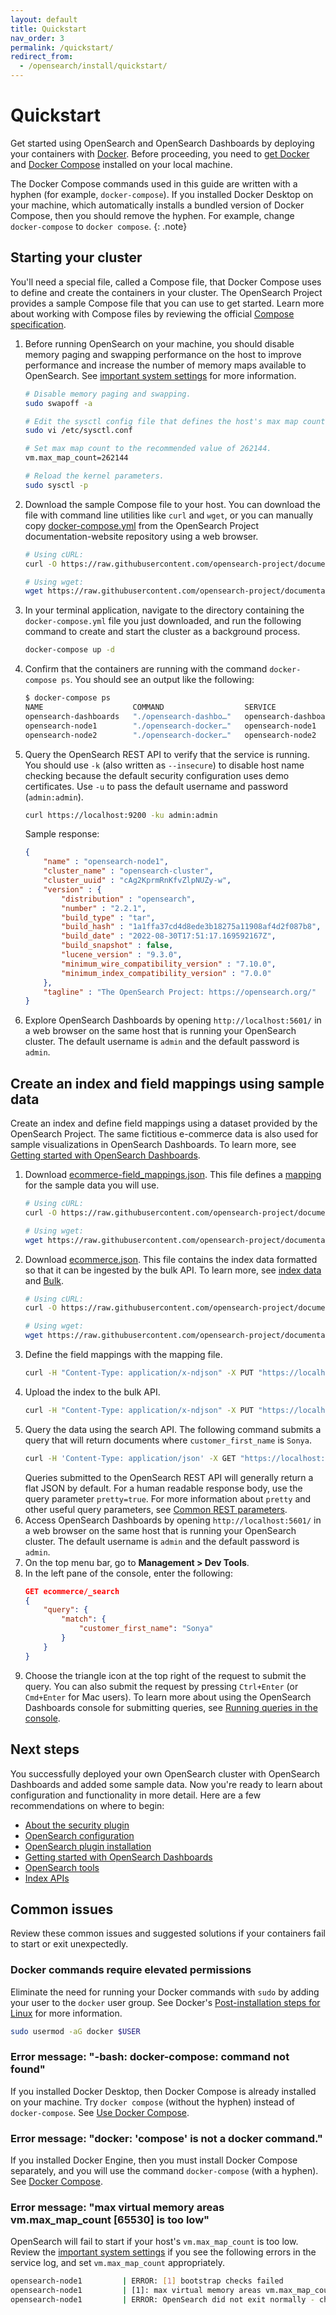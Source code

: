 ```yaml
---
layout: default
title: Quickstart
nav_order: 3
permalink: /quickstart/
redirect_from: 
  - /opensearch/install/quickstart/
---
```


# Quickstart

Get started using OpenSearch and OpenSearch Dashboards by deploying your containers with [Docker](https://www.docker.com/). Before proceeding, you need to [get Docker](https://docs.docker.com/get-docker/) and [Docker Compose](https://github.com/docker/compose) installed on your local machine. 

The Docker Compose commands used in this guide are written with a hyphen (for example, `docker-compose`). If you installed Docker Desktop on your machine, which automatically installs a bundled version of Docker Compose, then you should remove the hyphen. For example, change `docker-compose` to `docker compose`.
{: .note}

## Starting your cluster

You'll need a special file, called a Compose file, that Docker Compose uses to define and create the containers in your cluster. The OpenSearch Project provides a sample Compose file that you can use to get started. Learn more about working with Compose files by reviewing the official [Compose specification](https://docs.docker.com/compose/compose-file/).

1. Before running OpenSearch on your machine, you should disable memory paging and swapping performance on the host to improve performance and increase the number of memory maps available to OpenSearch. See [important system settings]({{site.url}}{{site.baseurl}}/opensearch/install/important-settings/) for more information.
    ```bash
    # Disable memory paging and swapping.
    sudo swapoff -a

    # Edit the sysctl config file that defines the host's max map count.
    sudo vi /etc/sysctl.conf

    # Set max map count to the recommended value of 262144.
    vm.max_map_count=262144

    # Reload the kernel parameters.
    sudo sysctl -p
    ```  
1. Download the sample Compose file to your host. You can download the file with command line utilities like `curl` and `wget`, or you can manually copy [docker-compose.yml](https://github.com/opensearch-project/documentation-website/blob/{{site.opensearch_major_minor_version}}/assets/examples/docker-compose.yml) from the OpenSearch Project documentation-website repository using a web browser.
    ```bash
    # Using cURL:
    curl -O https://raw.githubusercontent.com/opensearch-project/documentation-website/{{site.opensearch_major_minor_version}}/assets/examples/docker-compose.yml

    # Using wget:
    wget https://raw.githubusercontent.com/opensearch-project/documentation-website/{{site.opensearch_major_minor_version}}/assets/examples/docker-compose.yml
    ```
1. In your terminal application, navigate to the directory containing the `docker-compose.yml` file you just downloaded, and run the following command to create and start the cluster as a background process.
    ```bash
    docker-compose up -d
    ```
1. Confirm that the containers are running with the command `docker-compose ps`. You should see an output like the following:
    ```bash
    $ docker-compose ps
    NAME                    COMMAND                  SERVICE                 STATUS              PORTS
    opensearch-dashboards   "./opensearch-dashbo…"   opensearch-dashboards   running             0.0.0.0:5601->5601/tcp
    opensearch-node1        "./opensearch-docker…"   opensearch-node1        running             0.0.0.0:9200->9200/tcp, 9300/tcp, 0.0.0.0:9600->9600/tcp, 9650/tcp
    opensearch-node2        "./opensearch-docker…"   opensearch-node2        running             9200/tcp, 9300/tcp, 9600/tcp, 9650/tcp
    ```
1. Query the OpenSearch REST API to verify that the service is running. You should use `-k` (also written as `--insecure`) to disable host name checking because the default security configuration uses demo certificates. Use `-u` to pass the default username and password (`admin:admin`).
    ```bash
    curl https://localhost:9200 -ku admin:admin
    ```
    Sample response:
    ```json
    {
        "name" : "opensearch-node1",
        "cluster_name" : "opensearch-cluster",
        "cluster_uuid" : "cAg2KprmRnKfvZlpNUZy-w",
        "version" : {
            "distribution" : "opensearch",
            "number" : "2.2.1",
            "build_type" : "tar",
            "build_hash" : "1a1ffa37cd4d8ede3b18275a11908af4d2f087b8",
            "build_date" : "2022-08-30T17:51:17.169592167Z",
            "build_snapshot" : false,
            "lucene_version" : "9.3.0",
            "minimum_wire_compatibility_version" : "7.10.0",
            "minimum_index_compatibility_version" : "7.0.0"
        },
        "tagline" : "The OpenSearch Project: https://opensearch.org/"
    }
    ```
1. Explore OpenSearch Dashboards by opening `http://localhost:5601/` in a web browser on the same host that is running your OpenSearch cluster. The default username is `admin` and the default password is `admin`.

## Create an index and field mappings using sample data

Create an index and define field mappings using a dataset provided by the OpenSearch Project. The same fictitious e-commerce data is also used for sample visualizations in OpenSearch Dashboards. To learn more, see [Getting started with OpenSearch Dashboards]({{site.url}}{{site.baseurl}}/dashboards/index/).

1. Download [ecommerce-field_mappings.json](https://github.com/opensearch-project/documentation-website/blob/{{site.opensearch_major_minor_version}}/assets/examples/ecommerce-field_mappings.json). This file defines a [mapping]({{site.url}}{{site.baseurl}}/opensearch/mappings/) for the sample data you will use.
    ```bash
    # Using cURL:
    curl -O https://raw.githubusercontent.com/opensearch-project/documentation-website/{{site.opensearch_major_minor_version}}/assets/examples/ecommerce-field_mappings.json

    # Using wget:
    wget https://raw.githubusercontent.com/opensearch-project/documentation-website/{{site.opensearch_major_minor_version}}/assets/examples/ecommerce-field_mappings.json
    ```
1. Download [ecommerce.json](https://github.com/opensearch-project/documentation-website/blob/{{site.opensearch_major_minor_version}}/assets/examples/ecommerce.json). This file contains the index data formatted so that it can be ingested by the bulk API. To learn more, see [index data]({{site.url}}{{site.baseurl}}/opensearch/index-data/) and [Bulk]({{site.url}}{{site.baseurl}}/api-reference/document-apis/bulk/).
    ```bash
    # Using cURL:
    curl -O https://raw.githubusercontent.com/opensearch-project/documentation-website/{{site.opensearch_major_minor_version}}/assets/examples/ecommerce.json

    # Using wget:
    wget https://raw.githubusercontent.com/opensearch-project/documentation-website/{{site.opensearch_major_minor_version}}/assets/examples/ecommerce.json
    ```
1. Define the field mappings with the mapping file.
    ```bash
    curl -H "Content-Type: application/x-ndjson" -X PUT "https://localhost:9200/ecommerce" -ku admin:admin --data-binary "@ecommerce-field_mappings.json"
    ```
1. Upload the index to the bulk API.
    ```bash
    curl -H "Content-Type: application/x-ndjson" -X PUT "https://localhost:9200/ecommerce/_bulk" -ku admin:admin --data-binary "@ecommerce.json"
    ```
1. Query the data using the search API. The following command submits a query that will return documents where `customer_first_name` is `Sonya`.
    ```bash
    curl -H 'Content-Type: application/json' -X GET "https://localhost:9200/ecommerce/_search?pretty=true" -ku admin:admin -d' {"query":{"match":{"customer_first_name":"Sonya"}}}'
    ```
    Queries submitted to the OpenSearch REST API will generally return a flat JSON by default. For a human readable response body, use the query parameter `pretty=true`. For more information about `pretty` and other useful query parameters, see [Common REST parameters]({{site.url}}{{site.baseurl}}/opensearch/common-parameters/).
1. Access OpenSearch Dashboards by opening `http://localhost:5601/` in a web browser on the same host that is running your OpenSearch cluster. The default username is `admin` and the default password is `admin`.
1. On the top menu bar, go to **Management > Dev Tools**.
1. In the left pane of the console, enter the following:
    ```json
    GET ecommerce/_search
    {
        "query": {
            "match": {
                "customer_first_name": "Sonya"
            }
        }
    }
    ```
1. Choose the triangle icon at the top right of the request to submit the query. You can also submit the request by pressing `Ctrl+Enter` (or `Cmd+Enter` for Mac users). To learn more about using the OpenSearch Dashboards console for submitting queries, see [Running queries in the console]({{site.url}}{{site.baseurl}}/dashboards/run-queries/).

## Next steps

You successfully deployed your own OpenSearch cluster with OpenSearch Dashboards and added some sample data. Now you're ready to learn about configuration and functionality in more detail. Here are a few recommendations on where to begin:
- [About the security plugin]({{site.url}}{{site.baseurl}}/security/index/)
- [OpenSearch configuration]({{site.url}}{{site.baseurl}}/install-and-configure/configuration/)
- [OpenSearch plugin installation]({{site.url}}{{site.baseurl}}/opensearch/install/plugins/)
- [Getting started with OpenSearch Dashboards]({{site.url}}{{site.baseurl}}/dashboards/index/)
- [OpenSearch tools]({{site.url}}{{site.baseurl}}/tools/index/)
- [Index APIs]({{site.url}}{{site.baseurl}}/api-reference/index-apis/index/)

## Common issues

Review these common issues and suggested solutions if your containers fail to start or exit unexpectedly.

### Docker commands require elevated permissions

Eliminate the need for running your Docker commands with `sudo` by adding your user to the `docker` user group. See Docker's [Post-installation steps for Linux](https://docs.docker.com/engine/install/linux-postinstall/) for more information.
```bash
sudo usermod -aG docker $USER
```

### Error message: "-bash: docker-compose: command not found"

If you installed Docker Desktop, then Docker Compose is already installed on your machine. Try `docker compose` (without the hyphen) instead of `docker-compose`. See [Use Docker Compose](https://docs.docker.com/get-started/08_using_compose/).

### Error message: "docker: 'compose' is not a docker command."

If you installed Docker Engine, then you must install Docker Compose separately, and you will use the command `docker-compose` (with a hyphen). See [Docker Compose](https://github.com/docker/compose).

### Error message: "max virtual memory areas vm.max_map_count [65530] is too low"

OpenSearch will fail to start if your host's `vm.max_map_count` is too low. Review the [important system settings]({{site.url}}{{site.baseurl}}/opensearch/install/important-settings/) if you see the following errors in the service log, and set `vm.max_map_count` appropriately.
```bash
opensearch-node1         | ERROR: [1] bootstrap checks failed
opensearch-node1         | [1]: max virtual memory areas vm.max_map_count [65530] is too low, increase to at least [262144]
opensearch-node1         | ERROR: OpenSearch did not exit normally - check the logs at /usr/share/opensearch/logs/opensearch-cluster.log
```